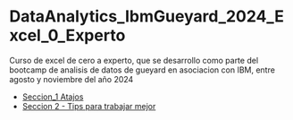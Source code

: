 # DataAnalytics_IbmGueyard_2024_Excel_0_Experto

Curso de excel de cero a experto, que se desarrollo como parte del bootcamp de analisis de datos de gueyard en asociacion
con IBM, entre agosto y noviembre del año 2024

- [Seccion_1 Atajos](assets/md/seccion_1.md)
- [Seccion 2 - Tips para trabajar mejor](assets/md/seccion_2.md)
